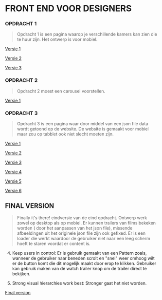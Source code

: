 # FRONT END VOOR DESIGNERS

### OPDRACHT 1
> Opdracht 1 is een pagina waarop je verschillende kamers kan zien die te huur zijn. Het ontwerp is voor mobiel.

[Versie 1](https://royhaarlem.github.io/FEVD/opdracht1/v1/)

[Versie 2](https://royhaarlem.github.io/FEVD/opdracht1/v2/)

[Versie 3](https://royhaarlem.github.io/FEVD/opdracht1/v3/)

### OPDRACHT 2
> Opdracht 2 moest een carousel voorstellen.

[Versie 1](https://royhaarlem.github.io/FEVD/opdracht2/v1/)

### OPDRACHT 3
> Opdracht 3 is een pagina waar door middel van een json file data wordt getoond op de website. De website is gemaakt voor mobiel maar zou op tabblet ook niet slecht moeten zijn.

[Versie 1](https://royhaarlem.github.io/FEVD/opdracht3/v1/)

[Versie 2](https://royhaarlem.github.io/FEVD/opdracht3/v2/)

[Versie 3](https://royhaarlem.github.io/FEVD/opdracht3/v3/)

[Versie 4](https://royhaarlem.github.io/FEVD/opdracht3/v4/)

[Versie 5](https://royhaarlem.github.io/FEVD/opdracht3/v5/)

[Versie 6](https://royhaarlem.github.io/FEVD/opdracht3/v6/)

## FINAL VERSION
> Finally it's there! eindversie van de eind opdracht. Ontwerp werk zowel op desktop als op mobiel. Er kunnen trailers van films bekeken worden ( door het aanpassen van het json file), missende afbeeldingen uit het originele json file zijn ook gefixed. Er is een loader die werkt waardoor de gebruiker niet naar een leeg scherm hoeft te staren voordat er content is.

04. Keep users in control: Er is gebruik gemaakt van een Pattern zoals, wanneer de gebruiker naar beneden scrolt en "snel" weer omhoog wilt er de button komt die dit mogelijk maakt door erop te klikken. Gebruiker kan gebruik maken van de watch trailer knop om de trailer direct te bekijken.

11. Strong visual hierarchies work best: Stronger gaat het niet worden.

[Final version](https://royhaarlem.github.io/FEVD/opdracht3/v5-5/)



